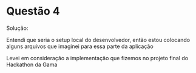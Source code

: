 # Questão 4

Solução:

Entendi que seria o setup local do desenvolvedor, então estou colocando alguns arquivos que imaginei para essa parte da aplicação

Levei em consideração a implementação que fizemos no projeto final do Hackathon da Gama
